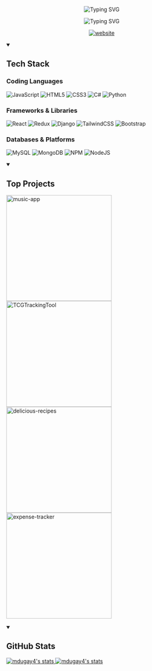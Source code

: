 <p align="center">
    <img src="https://readme-typing-svg.demolab.com?font=Monospace&size=60&pause=1000&color=EFCB80&center=true&vCenter=true&repeat=false&width=450&height=60&lines=Mark+Dugay" alt="Typing SVG" />
<!--     <a href="https://git.io/typing-svg"><img src="https://readme-typing-svg.demolab.com?font=Monospace&size=60&pause=1000&color=EFCB80&center=true&vCenter=true&repeat=false&width=450&height=60&lines=Mark+Dugay" alt="Typing SVG" /></a> -->
</p>

<p align="center">
    <img src="https://readme-typing-svg.demolab.com?font=Monospace&size=30&pause=1000&color=82D2FD&center=true&vCenter=true&width=450&height=30&lines=Hire+Me!;I'm+a+Software+Developer" alt="Typing SVG" />
</p>

<p align="center">
  <a target="_blank" href="https://markdugay.com/"><img src="https://custom-icon-badges.demolab.com/badge/-markdugay.com-82D2FD?style=for-the-badge&logo=mention&logoColor=black" alt="website" /></a>
</p>

<details open>
  <summary><h2>️Tech Stack</h2></summary>
    
### Coding Languages
![JavaScript](https://img.shields.io/badge/javascript-%23323330.svg?style=for-the-badge&logo=javascript&logoColor=%23F7DF1E) ![HTML5](https://img.shields.io/badge/html5-%23E34F26.svg?style=for-the-badge&logo=html5&logoColor=white) ![CSS3](https://img.shields.io/badge/css3-%231572B6.svg?style=for-the-badge&logo=css3&logoColor=white) ![C#](https://img.shields.io/badge/c%23-%23239120.svg?style=for-the-badge&logo=c-sharp&logoColor=white) ![Python](https://img.shields.io/badge/python-3670A0?style=for-the-badge&logo=python&logoColor=ffdd54) 
### Frameworks & Libraries  
![React](https://img.shields.io/badge/react-%2320232a.svg?style=for-the-badge&logo=react&logoColor=%2361DAFB) ![Redux](https://img.shields.io/badge/redux-%23593d88.svg?style=for-the-badge&logo=redux&logoColor=white) ![Django](https://img.shields.io/badge/django-%23092E20.svg?style=for-the-badge&logo=django&logoColor=white) ![TailwindCSS](https://img.shields.io/badge/tailwindcss-%2338B2AC.svg?style=for-the-badge&logo=tailwind-css&logoColor=white) ![Bootstrap](https://img.shields.io/badge/bootstrap-%23563D7C.svg?style=for-the-badge&logo=bootstrap&logoColor=white)
### Databases & Platforms
![MySQL](https://img.shields.io/badge/mysql-%2300f.svg?style=for-the-badge&logo=mysql&logoColor=white) ![MongoDB](https://img.shields.io/badge/MongoDB-%234ea94b.svg?style=for-the-badge&logo=mongodb&logoColor=white) ![NPM](https://img.shields.io/badge/NPM-%23000000.svg?style=for-the-badge&logo=npm&logoColor=white) ![NodeJS](https://img.shields.io/badge/node.js-6DA55F?style=for-the-badge&logo=node.js&logoColor=white) 
    
</details>

<details open>
  <summary><h2>Top Projects</h2></summary>
  <p align="left">
    <a href="https://github.com/mdugay4/music-app"><img width="278" src="https://DenverCoder1-github-readme-stats.vercel.app/api/pin/?username=mdugay4&repo=music-app&theme=ayu-mirage&hide_border=true&show_icons=false" alt="music-app"></a>
    <a href="https://github.com/mdugay4/TCGTrackingTool"><img width="278" src="https://DenverCoder1-github-readme-stats.vercel.app/api/pin/?username=mdugay4&repo=TCGTrackingTool&theme=ayu-mirage&hide_border=true&show_icons=false" alt="TCGTrackingTool"></a>
    <a href="https://github.com/mdugay4/delicious-recipes"><img width="278" src="https://DenverCoder1-github-readme-stats.vercel.app/api/pin/?username=mdugay4&repo=recipe-book&theme=ayu-mirage&hide_border=true&show_icons=false" alt="delicious-recipes"></a>
    <a href="https://github.com/mdugay4/expense-tracker"><img width="278" src="https://DenverCoder1-github-readme-stats.vercel.app/api/pin/?username=mdugay4&repo=expense-tracker&theme=ayu-mirage&hide_border=true&show_icons=false" alt="expense-tracker"></a>
  </p>
</details>

<details open>
  <summary><h2>GitHub Stats</h2></summary>
  <p>
    <a href="https://github-readme-stats.vercel.app/api?username=mdugay4&theme=ayu-mirage&hide_border=true&include_all_commits=true&count_private=true">
      <img alt="mdugay4's stats" src="https://github-readme-stats.vercel.app/api?username=mdugay4&theme=ayu-mirage&hide_border=true&include_all_commits=true&count_private=true"/>
    </a>
    <a href="https://github-readme-streak-stats.herokuapp.com/?user=mdugay4&theme=ayu-mirage&hide_border=true&include_all_commits=true&count_private=true">
      <img alt="mdugay4's stats" src="https://github-readme-streak-stats.herokuapp.com/?user=mdugay4&theme=ayu-mirage&hide_border=true&include_all_commits=true&count_private=true"/>
    </a>
  </p>
</details>

<!-- Proudly created with GPRM ( https://gprm.itsvg.in ) -->
